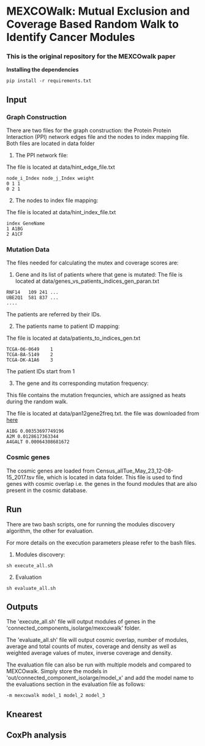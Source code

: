 # MEXCOWalk: Mutual Exclusion and Coverage Based Random Walk to Identify Cancer Modules

### This is the original repository for the MEXCOwalk paper


**Installing the dependencies**

```
pip install -r requirements.txt
```

## **Input**

### Graph Construction

There are two files for the graph construction: the Protein Protein Interaction (PPI) network edges file and the nodes to index mapping file. Both files are located in data folder

1. The PPI network file:

The file is located at data/hint_edge_file.txt

```
node_i_Index node_j_Index weight
0 1 1
0 2 1
```

2. The nodes to index file mapping:

The file is located at data/hint_index_file.txt
```
index GeneName
1 A1BG
2 A1CF
```

### Mutation Data

The files needed for calculating the mutex and coverage scores are:

1. Gene and its list of patients where that gene is mutated:
The file is located at data/genes_vs_patients_indices_gen_paran.txt

```
RNF14	109	241	...
UBE2Q1	581	837	...
....
```
The patients are referred by their IDs.


2. The patients name to patient ID mapping:

The file is located at data/patients_to_indices_gen.txt

```
TCGA-06-0649	1
TCGA-BA-5149	2
TCGA-DK-A1A6	3
```
The patient IDs start from 1

3. The gene and its corresponding mutation frequency:

This file contains the mutation frequncies, which are assigned as heats during the random walk.

The file is located at  data/pan12gene2freq.txt. the file was downloaded from [here](https://github.com/raphael-group/hotnet2/tree/master/paper/data/heats)

```
A1BG 0.00353697749196
A2M 0.0128617363344
A4GALT 0.00064308681672

```

### Cosmic genes

The cosmic genes are loaded from Census_allTue_May_23_12-08-15_2017.tsv file, which is located in data folder. This file is used to find genes with cosmic overlap i.e. the genes in the found modules that are also present in the cosmic database.



## **Run**

There are two bash scripts, one for running the modules discovery algorithm, the other for evaluation.

For more details on the execution parameters please refer to the bash files.

1. Modules discovery:

```
sh execute_all.sh
```
2. Evaluation

```
sh evaluate_all.sh
```


## **Outputs**

The 'execute_all.sh' file will output modules of genes in the 'connected_components_isolarge/mexcowalk' folder.

The 'evaluate_all.sh' file will output cosmic overlap, number of modules, average and total counts of mutex, coverage and density as well as weighted average values of mutex, inverse coverage and density. 

The evaluation file can also be run with multiple models and compared to MEXCOwalk. Simply store the models in 'out/connected_component_isolarge/model_x' and add the model name to the evaluations section in the evaluation file as follows:

```
-m mexcowalk model_1 model_2 model_3
```


## **Knearest**


## **CoxPh analysis**
